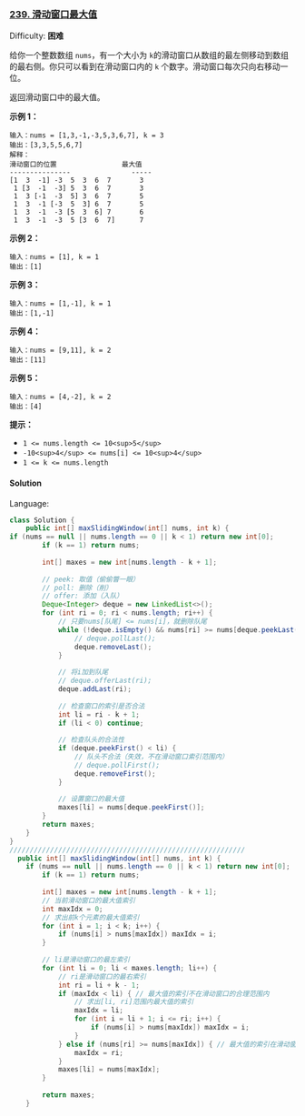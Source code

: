 ### [239\. 滑动窗口最大值](https://leetcode-cn.com/problems/sliding-window-maximum/)

Difficulty: **困难**


给你一个整数数组 `nums`，有一个大小为 `k`的滑动窗口从数组的最左侧移动到数组的最右侧。你只可以看到在滑动窗口内的 `k` 个数字。滑动窗口每次只向右移动一位。

返回滑动窗口中的最大值。

**示例 1：**

```
输入：nums = [1,3,-1,-3,5,3,6,7], k = 3
输出：[3,3,5,5,6,7]
解释：
滑动窗口的位置                最大值
---------------               -----
[1  3  -1] -3  5  3  6  7       3
 1 [3  -1  -3] 5  3  6  7       3
 1  3 [-1  -3  5] 3  6  7       5
 1  3  -1 [-3  5  3] 6  7       5
 1  3  -1  -3 [5  3  6] 7       6
 1  3  -1  -3  5 [3  6  7]      7
```

**示例 2：**

```
输入：nums = [1], k = 1
输出：[1]
```

**示例 3：**

```
输入：nums = [1,-1], k = 1
输出：[1,-1]
```

**示例 4：**

```
输入：nums = [9,11], k = 2
输出：[11]
```

**示例 5：**

```
输入：nums = [4,-2], k = 2
输出：[4]
```

**提示：**

*   `1 <= nums.length <= 10<sup>5</sup>`
*   `-10<sup>4</sup> <= nums[i] <= 10<sup>4</sup>`
*   `1 <= k <= nums.length`


#### Solution

Language: 

```java
class Solution {
    public int[] maxSlidingWindow(int[] nums, int k) {
if (nums == null || nums.length == 0 || k < 1) return new int[0];
    	if (k == 1) return nums;
    	
    	int[] maxes = new int[nums.length - k + 1];
    	
    	// peek: 取值（偷偷瞥一眼）
    	// poll: 删除（削）
    	// offer: 添加（入队）
    	Deque<Integer> deque = new LinkedList<>();
    	for (int ri = 0; ri < nums.length; ri++) {
			// 只要nums[队尾] <= nums[i]，就删除队尾
    		while (!deque.isEmpty() && nums[ri] >= nums[deque.peekLast()]) {
    			// deque.pollLast();
    			deque.removeLast();
    		}
    		
    		// 将i加到队尾
    		// deque.offerLast(ri);
    		deque.addLast(ri);
    		
    		// 检查窗口的索引是否合法
    		int li = ri - k + 1;
    		if (li < 0) continue;
    		
    		// 检查队头的合法性
    		if (deque.peekFirst() < li) {
    			// 队头不合法（失效，不在滑动窗口索引范围内）
    			// deque.pollFirst();
    			deque.removeFirst();
    		}
    		
    		// 设置窗口的最大值
    		maxes[li] = nums[deque.peekFirst()];
		}
    	return maxes;
    }
}
//////////////////////////////////////////////////////////
  public int[] maxSlidingWindow(int[] nums, int k) {
	if (nums == null || nums.length == 0 || k < 1) return new int[0];
    	if (k == 1) return nums;
    	
    	int[] maxes = new int[nums.length - k + 1];
    	// 当前滑动窗口的最大值索引
    	int maxIdx = 0;
    	// 求出前k个元素的最大值索引
    	for (int i = 1; i < k; i++) {
			if (nums[i] > nums[maxIdx]) maxIdx = i;
		}
    	
    	// li是滑动窗口的最左索引
    	for (int li = 0; li < maxes.length; li++) {
    		// ri是滑动窗口的最右索引
			int ri = li + k - 1;
			if (maxIdx < li) { // 最大值的索引不在滑动窗口的合理范围内
				// 求出[li, ri]范围内最大值的索引
				maxIdx = li;
				for (int i = li + 1; i <= ri; i++) {
					if (nums[i] > nums[maxIdx]) maxIdx = i;
				}
			} else if (nums[ri] >= nums[maxIdx]) { // 最大值的索引在滑动窗口的合理范围内
				maxIdx = ri;
			}
			maxes[li] = nums[maxIdx];
		}
    	
    	return maxes;
    }
```

